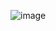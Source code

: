 ![image](https://user-images.githubusercontent.com/70198995/198889586-909898a9-8999-4387-85c1-4666f2ada6c0.png)
